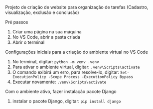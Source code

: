 Projeto de criação de website para organização de tarefas (Cadastro, visualização, exclusão e conclusão)

Pré passos
  1. Criar uma página na sua máquina
  2. No VS Code, abrir a pasta criada
  3. Abrir o terminal

Configurações iniciais para a criação do ambiente virtual no VS Code
  1. No terminal, digitar:
     ```python -m venv .venv```
  2. Para ativar o ambiente virtual, digitar:
     ```.venv\Scripts\activate```
  3. O comando exibirá um erro, para resolve-lo, digitar:
     ```Set-ExecutionPolicy -Scope Process -ExecutionPolicy Bypass```
  4. Executar novamente:
     ```.venv\Scripts\activate```

Com o ambiente ativo, fazer instalação pacote Django
  1. instalar o pacote Django, digitar:
     ```pip install django```



